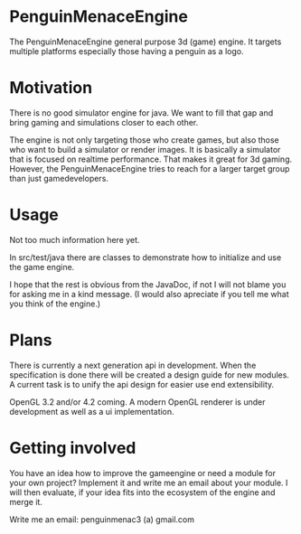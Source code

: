 PenguinMenaceEngine
===================

The PenguinMenaceEngine general purpose 3d (game) engine.
It targets multiple platforms especially those having a penguin as a logo.

Motivation
==========

There is no good simulator engine for java.
We want to fill that gap and bring gaming and simulations closer to each other.

The engine is not only targeting those who create games, but also those who want to build a simulator or render images.
It is basically a simulator that is focused on realtime performance.
That makes it great for 3d gaming.
However, the PenguinMenaceEngine tries to reach for a larger target group than just gamedevelopers.

Usage
=====

Not too much information here yet.

In src/test/java there are classes to demonstrate how to initialize and use the game engine.

I hope that the rest is obvious from the JavaDoc, if not I will not blame you for asking me in a kind message. (I would also apreciate if you tell me what you think of the engine.)

Plans
=====

There is currently a next generation api in development. When the specification is done there will be created a design guide for new modules.
A current task is to unify the api design for easier use end extensibility.

OpenGL 3.2 and/or 4.2 coming. A modern OpenGL renderer is under development as well as a ui implementation.


Getting involved
================

You have an idea how to improve the gameengine or need a module for your own project? Implement it and write me an email about your module. I will then evaluate, if your idea fits into the ecosystem of the engine and merge it.

Write me an email: penguinmenac3 (a) gmail.com
